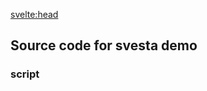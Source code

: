 <script>
	import Demo from './demo.svelte';
</script>

<svelte:head>

<title>Svesta Demo</title>
<meta property="og:type" content="svesta demo" />
<meta property="og:title" content="Svesta demo" />
</svelte:head>

<Demo />

## Source code for svesta demo

### script
